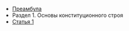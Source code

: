 * [Преамбула](https://lalawland.github.io/eurasia/belarus/const/pre)
* Раздел 1. Основы конституционного строя
* [Статья 1](https://lalawland.github.io/eurasia/belarus/const/art1)
